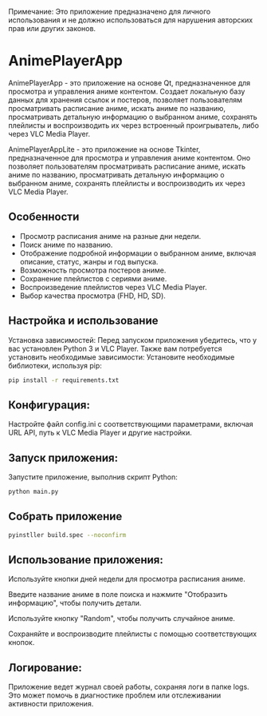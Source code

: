 Примечание: Это приложение предназначено для личного использования и не должно использоваться для нарушения авторских прав или других законов.

# AnimePlayerApp
AnimePlayerApp - это приложение на основе Qt, предназначенное для просмотра и управления аниме контентом. Создает локальную базу данных для хранения ссылок и постеров, позволяет пользователям просматривать расписание аниме, искать аниме по названию, просматривать детальную информацию о выбранном аниме, сохранять плейлисты и воспроизводить их через встроенный проигрыватель, либо через VLC Media Player.

AnimePlayerAppLite - это приложение на основе Tkinter, предназначенное для просмотра и управления аниме контентом. Оно позволяет пользователям просматривать расписание аниме, искать аниме по названию, просматривать детальную информацию о выбранном аниме, сохранять плейлисты и воспроизводить их через VLC Media Player.

## Особенности
- Просмотр расписания аниме на разные дни недели.
- Поиск аниме по названию.
- Отображение подробной информации о выбранном аниме, включая описание, статус, жанры и год выпуска.
- Возможность просмотра постеров аниме.
- Сохранение плейлистов с сериями аниме.
- Воспроизведение плейлистов через VLC Media Player.
- Выбор качества просмотра (FHD, HD, SD).

## Настройка и использование
Установка зависимостей:
Перед запуском приложения убедитесь, что у вас установлен Python 3 и VLC Player. Также вам потребуется установить необходимые зависимости:
Установите необходимые библиотеки, используя pip:

```bash
pip install -r requirements.txt
```
## Конфигурация:
Настройте файл config.ini с соответствующими параметрами, включая URL API, путь к VLC Media Player и другие настройки.

## Запуск приложения:
Запустите приложение, выполнив скрипт Python:

```bash
python main.py
```

## Собрать приложение
```bash
pyinstller build.spec --noconfirm
```

## Использование приложения:

Используйте кнопки дней недели для просмотра расписания аниме.

Введите название аниме в поле поиска и нажмите "Отобразить информацию", чтобы получить детали.

Используйте кнопку "Random", чтобы получить случайное аниме.

Сохраняйте и воспроизводите плейлисты с помощью соответствующих кнопок.

## Логирование:
Приложение ведет журнал своей работы, сохраняя логи в папке logs. Это может помочь в диагностике проблем или отслеживании активности приложения.
